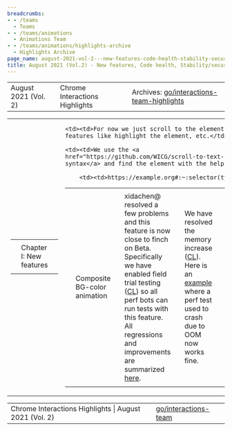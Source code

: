 ```yaml
---
breadcrumbs:
- - /teams
  - Teams
- - /teams/animations
  - Animations Team
- - /teams/animations/highlights-archive
  - Highlights Archive
page_name: august-2021-vol-2---new-features-code-health-stability-security-fixes
title: August 2021 (Vol.2) - New features, Code health, Stability/security fixes
---
```


<table>
<tr>

<td>August 2021 (Vol. 2)</td>

<td>Chrome Interactions Highlights</td>

<td>Archives: <a href="http://go/animations-team-highlights">go/interactions-team-highlights</a></td>

</tr>
</table>

<table>
<tr>

<td><table></td>
<td><tr></td>

<td><td>Chapter I: New features</td></td>

<td></tr></td>
<td></table></td>

<td><table></td>
<td><tr></td>

<td><td>Composite BG-color animation</td></td>

<td><td>xidachen@ resolved a few problems and this feature is now close to finch on Beta. Specifically we have enabled field trial testing (<a href="https://chromium-review.googlesource.com/c/chromium/src/+/3085961">CL</a>) so all perf bots can run tests with this feature. All regressions and improvements are summarized <a href="https://docs.google.com/document/d/1Fkp7udbCgYqVtNf4gn-NXGVYamPrd_n0qKqalruTq6E/edit#heading=h.6genmqxclwba">here</a>.</td></td>

<td><td>We have resolved the memory increase (<a href="https://chromium-review.googlesource.com/c/chromium/src/+/3088776">CL</a>). Here is an <a href="https://bugs.chromium.org/p/chromium/issues/detail?id=1238995">example</a> where a perf test used to crash due to OOM now works fine.</td></td>

<td><td><img alt="image" src="https://lh3.googleusercontent.com/BlgpoWYHjGO-GwxXaaDY5Bx0AFAp6cww8WbcxkZecQRKvkvY5tIw60xzDE6XiWEbGIzGoH7f9deTeZKU_0QNoQkLwKJzl9PGfYVYW_SI3iFnwP-9j3zQ2EWUpytmUK4qtebbkwU6_w=s0" height=47 width=283></td></td>

<td><td>There is a performance regression (<a href="http://crbug.com/1238554">crbug.com/1238554</a>) that has been addressed as well. It was fixed by this <a href="https://chromium-review.googlesource.com/c/chromium/src/+/3099785">CL</a> where we found that we were doing a lot of un-necessary work which slows it down.</td></td>

<td><td>Note that the above curve has improved, but didn’t go back to the original level. With further investigation, we found that the root cause is because the tests aren’t well written. Specifically, the tests contains background-color animation on a solid-color layer, and our system has optimizations towards solid-color layer which is not implemented in CompositeBGColorAnimation yet.</td></td>

<td><td><img alt="image" src="https://lh6.googleusercontent.com/No7kJ2RfnZ3hpi1d_b0LDRdEFLDcUr-vyYLSOJode6Ie9Hz1lc5Eb1tE_seIIroBsuH0th5CDWb5D3h4DGzXOBFDYIxBzmQAyCvhEi0zdnuV5hUfXjcTm7agkTIxhL4znpgP4biLzQ=s0" height=111 width=283></td></td>

<td><td>A <a href="https://pinpoint-dot-chromeperf.appspot.com/job/16e27f8d320000">pinpoint job</a> was started where the layer made to be not long solid-color and the above shows the result. The right column is with CompositeBGColorAnimation and we can see that it actually made a performance improvement.</td></td>

<td><td><img alt="image" src="https://lh5.googleusercontent.com/_h4jB7RpT2aAS7wMfWe_gT486MtA5VxCbyNwkZT9JN3Z4GP8bMaWrucDgES4rAxjw-SQcdoJUSgrJ7DMixmtbIc9kVCaDPGWSZ2iFK9ExmHguggBqnFXEuzggI1040MFLAKwO7AueQ=s0" height=239 width=283></td></td>

<td><td>mehdika@ modified Element Fragment code (that already exists) to work for any other element.</td></td>

    <td><td>For now we just scroll to the element, later we will add more
    features like highlight the element, etc.</td></td>

    <td><td>We use the <a
    href="https://github.com/WICG/scroll-to-text-fragment/blob/main/EXTENSIONS.md#proposed-solution">following
    syntax</a> and find the element with the help of QuerySelector().</td></td>

        <td><td>https://example.org#:~:selector(type=CssSelector,value=img\[src$="example.org"\])</td></td>

<td><td>Elastic overscroll</td></td>

<td><td> flackr@ fixed two problems in elastic overscroll.</td></td>

<td><td><img alt="image" src="https://lh4.googleusercontent.com/f60VPX4rF8xa05SmWJoUaHAyIB6tYNNOsJiT6bDIH68vIkGxrFu6P80qxYfSkQgkCxN1KavWA1Nl6-i79f-LrePYMQ1diCPvWemIgasnclYNVnqmES49Vb3OXAXruuDkhYNoxCCO6A=s0" height=271 width=140></td></td>

<td><td>The first problem is the <a href="https://crbug.com/1241128">subtle shift in content</a> during overscroll bounce. The fix is to use ScrollTree::container_bounds which includes container_bounds_delta.</td></td>

<td><td><img alt="image" src="https://lh3.googleusercontent.com/luovHFpiZXnYWJflHP4bK1bmtxsX3if5-7Wb1n9bRMnptIcAWRvBr4bjsAjpQtM1K3JEApvhm8rZ_xBvepJsBvv_hftRmUhJUZsvhqHIHm_OVkkEMLen2WWZ6lkoyaMLSdwtalM5BA=s0" height=304 width=144></td></td>

<td><td><img alt="image" src="https://lh4.googleusercontent.com/S-vMAJInKPvA5rr9AV0AYucyWnksNnOyqjFuvQbDy7dXrl7Kl34d7ZEwu5h5EcVbqoGORR25GkHp3quncnezDchwCW90pLQ_RYg70bDBioUBYyqWL1zpbTuZu8c8ZoLSSrszZ0jhXg=s0" height=120 width=283></td></td>

<td><td>Another fix is to reduce elastic overscroll stretch. Particularly, we have updated parameters in ElasticOverscrollControllerExponential to more closely match native overscroll.</td></td>

<td></tr></td>
<td></table></td>

<td><table></td>
<td><tr></td>

<td><td>Chapter II: Code health</td></td>

<td><td>Native paint worklet</td></td>

<td><td><img alt="image" src="https://lh3.googleusercontent.com/9afv77mmImR7H4z7fyr8ZS-XToIG4RhBMkejhY3AOIQUKMXWlA_ySV-EVb-NMYPjga5O-022spge9UB5YYU9CNEOY0Oec9VAL2qqmnRIDm_bTFBoprjXri3myxnLJR-gMvL-Q473BA=s0" height=166 width=267></td></td>

<td><td>xidachen@ moved some common variables && APIs among different native paint definitions to their super class, which results in a negative line count <a href="https://chromium-review.googlesource.com/c/chromium/src/+/3107065">CL</a>.</td></td>

<td></tr></td>
<td></table></td>

<td><table></td>
<td><tr></td>

<td><td>Chapter III: Stability/security fixes</td></td>

<td><td>Elastic overscroll crash</td></td>

<td><td>flackr@ fixed a crash in blink::ElasticOverscrollController::ObserveGestureEventAndResult.</td></td>

<td><td><img alt="image" src="https://lh4.googleusercontent.com/jzBDWMpXaZA89CHIfAgkHHbtj7ZUhGSTXZKdgHtXbrWMBeg5qnpQNg-W8tJo-ZJ1PFVVJwEF1spteUiqZZAU916zfZGTQkitaBZKNJeDnG33GUDr0_u2yZH0tWB87DvIJmbeN68bMg=s0" height=113 width=281> <img alt="image" src="https://lh6.googleusercontent.com/l1LVluQlx5yCSgI90jRXu7kapwviFAWiwQ6LLmuf49essWuTiHcwWtgLrBLAjSMxHZzzLHbHCd2UN0jlCkXQvfS6TBVeEzsEUCdDtX3GZ6gBZ1nUwXNhYHNDlMQVHJJ_vcGJ9lVUGg=s0" height=91 width=289></td></td>

<td><td>The above shows the stack trace, which indicates that ObserveGestureEventAndResult is called on nullptr ElasticOverscrollController.</td></td>

<td><td><img alt="image" src="https://lh5.googleusercontent.com/cNwoM-2-Z2HdN09LJm6TuAH9Rr79DKL_UmMgnLhe4O0pXArSweGnVnflrGUHKj6JeckhafOcK5-YIDsiFah6HinZqgc31dCj4N9ef5GlQNEpVNxyQvRiJXqEm-Vxet4T5Aq0lNXXMA=s0" height=94 width=303> <img alt="image" src="https://lh5.googleusercontent.com/FHMh0qf5yC9jQ3ur_xkp88Gu0beOaqKMd4W8Pj9igoOa2kRaoBVANIhouGa-EKmOsU75nVrdW3yeBH5aDi6GQtz8q5mwNdrXovTda4qGKGxuxPAxgdZUxY_OFLbOrFK1YLgHQJmlRA=s0" height=101 width=261></td></td>

<td><td>It looks like we have added check, as shown in the above. But why didn’t it crash before? It appears that the crash is from the posted task.</td></td>

<td><td><img alt="image" src="https://lh6.googleusercontent.com/baTU4Jeg3NHXIYO6WXzlHVNOW2Z0qFZ3A-zQ7Wj-osP-2nk2FG1QuLk1bf6VqOuy4QsziT0yXkLpwNpPZvf3YBRjYUodulN5EpQ2e38l0256PTmNr1kaQg2jlQF5xYlHZOJ-3f9N9Q=s0" height=177 width=367></td></td>

<td><td>Further investigation shows that the ElasticOverscroll is now controlled dynamically by prefers-reduced-motion, so the fix is to check that too.</td></td>

<td></tr></td>
<td></table></td>

<td><table></td>
<td><tr></td>

<td><td>Chapter IV: Interop fixes</td></td>

<td><td><img alt="image" src="https://lh4.googleusercontent.com/hcw7zn56d5_NPAcmaJy1PaiMmtLKJul2Ze_tfE610DNIQs-wca7nZtOxOtXW-_v2i4IlpP-wyb4_zpJRm2uL2KPlUEGdciq-POm2T7UwR4dcwUyuFeOtLPomHUtDd8TvyNXOqHC1lA=s0" height=236 width=264></td></td>

<td><td>skobes@ fixed a <a href="https://bugs.chromium.org/p/chromium/issues/detail?id=1114794">bug</a> where scrollTo doesn’t abort mouse wheel scroll animation. The solution is to cancel impl-side scroll animation when we get a programmatic scroll. This also fixed a bug in scroll unification.</td></td>

<td></tr></td>
<td></table></td>

</tr>
</table>

<table>
<tr>

<td>Chrome Interactions Highlights | August 2021 (Vol. 2)</td>

<td><a href="http://go/interactions-team">go/interactions-team</a></td>

</tr>
</table>
